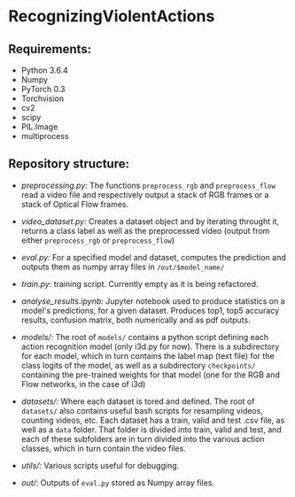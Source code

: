 # RecognizingViolentActions

## Requirements:
- Python 3.6.4
- Numpy
- PyTorch 0.3
- Torchvision
- cv2
- scipy
- PIL.Image
- multiprocess

## Repository structure:

- *preprocessing.py:* The functions `preprocess_rgb` and `preprocess_flow` read a video file and respectively output a stack of RGB frames or a stack of Optical Flow frames.

- *video_dataset.py:* Creates a dataset object and by iterating throught it, returns a class label as well as the preprocessed video (output from either `preprocess_rgb` or `preprocess_flow`)

- *eval.py:* For a specified model and dataset, computes the prediction and outputs them as numpy array files in `/out/$model_name/`

- *train.py:* training script. Currently empty as it is being refactored.

- *analyse_results.ipynb:* Jupyter notebook used to produce statistics on a model's predictions, for a given dataset. Produces top1, top5 accuracy results, confusion matrix, both numerically and as pdf outputs.

- *models/:* The root of `models/` contains a python script defining each action recognition model (only i3d.py for now). There is a subdirectory for each model, which in turn contains the label map (text file) for the class logits of the model, as well as a subdirectory `checkpoints/` containing the pre-trained weights for that model (one for the RGB and Flow networks, in the case of i3d)

- *datasets/:* Where each dataset is tored and defined. The root of `datasets/` also contains useful bash scripts for resampling videos, counting videos, etc. Each dataset has a train, valid and test .csv file, as well as a `data` folder. That folder is divided into train, valid and test, and each of these subfolders are in turn divided into the various action classes, which in turn contain the video files.

- *utils/:* Various scripts useful for debugging.

- *out/:* Outputs of `eval.py` stored as Numpy array files.


